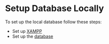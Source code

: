 # Setup Database Locally

To set up the local database follow these steps:

- Set up [XAMPP](https://www.cs.virginia.edu/~up3f/cs4750/supplement/XAMPP-setup.html)
- Set up the [database](https://www.cs.virginia.edu/~up3f/cs4750/supplement/DB-setup-xampp.html)